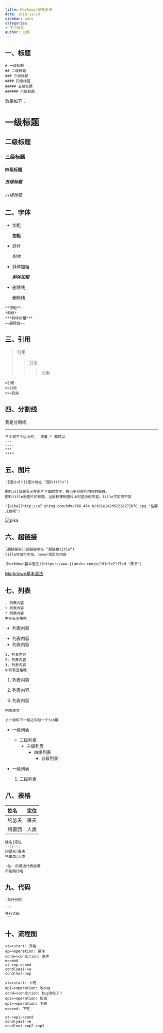 ```yaml
---
title: Markdown基本语法
date: 2019-11-28
sidebar: auto
categories:
- 学习记录
author: 白熊
---
```

## 一、标题

```
# 一级标题
## 二级标题
### 三级标题
#### 四级标题
##### 五级标题
###### 六级标题
```

效果如下：

#  一级标题

## 二级标题

### 三级标题

#### 四级标题

##### 五级标题
###### 六级标题

##  二、字体

- 加粗

  **加粗**

- 斜体

  *斜体*

- 斜体加粗

  ***斜体加粗***

- 删除线

  ~~删除线~~

```
**加粗**
*斜体*
***斜体加粗***
~~删除线~~
```

## 三、引用

  > 引用
  >
  > > 引用
  > >
  > > > 引用

  ```
>引用
>>引用
>>>引用
  ```

## 四、分割线

  我是分割线

---

  ```
三个或三个以上的 - 或者 * 都可以
---
----
***
****
  ```

## 五、图片

  ```
![图片alt](图片地址 "图片title")
  
图片alt就是显示在图片下面的文字，相当于对图片内容的解释。
图片title是图片的标题，当鼠标移到图片上时显示的内容。title可加可不加
  
![pika](http://p7.qhimg.com/bdm/768_474_0/t01e1a2d6222d272b78.jpg "往哪儿放呢")
  ```

  ![pika](http://p7.qhimg.com/bdm/768_474_0/t01e1a2d6222d272b78.jpg "往哪儿放呢")

## 六、超链接

  ```
[超链接名](超链接地址 ”超链接title“)
title可加可不加，hover现实的内容
  
[Markdown基本语法](https://www.jianshu.com/p/191d1e21f7ed "简书")
  ```

  [Markdown基本语法](https://www.jianshu.com/p/191d1e21f7ed "简书")

## 七、列表
```
- 列表内容
+ 列表内容
* 列表内容
中间有空格哈
```

- 列表内容

+ 列表内容
+ 列表内容

```
1. 列表内容
2. 列表内容
3. 列表内容
中间有空格哈
```

1. 列表内容

2. 列表内容
3. 列表内容

```
列表嵌套

上一级和下一级之间敲一个tab键
```

- 一级列表
  - 二级列表
    - 三级列表
      - 四级列表
        - 五级列表

- 一级列表
  1. 二级列表

## 八、表格

姓名|定位
:-|:-:
约瑟夫|屠夫
特雷西|人类

```
姓名|定位
:-:|:-:
约瑟夫|屠夫
特雷西|人类

:在- 的哪边代表居哪
不能隔行哈
```

## 九、代码

```
`单行代码`

​```
多行代码
​```
```

## 十、流程图
```flow
st=>start: 开始
op=>operation: 操作
cond=>condition: 条件
e=>end
st->op->cond
cond(yes)->e
cond(no)->op
```
```flow
st=>start: 上班
op1=>operation: 改bug
cond=>condition: bug改完了？
op2=>operation: 加班
op3=>operation: 下班
e=>end: 下班

st->op1->cond
cond(yes)->e
cond(no)->op2->op1

```
